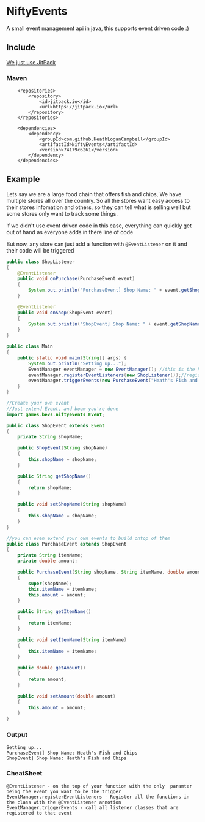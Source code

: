# NiftyEvents
A small event management api in java, this supports event driven code :)

## Include
[We just use JitPack](https://jitpack.io/#HeathLoganCampbell/NiftyEvents/74179c6261)
### Maven
``` 
    <repositories>
		<repository>
		    <id>jitpack.io</id>
		    <url>https://jitpack.io</url>
		</repository>
	</repositories>

    <dependencies>
        <dependency>
            <groupId>com.github.HeathLoganCampbell</groupId>
            <artifactId>NiftyEvents</artifactId>
            <version>74179c6261</version>
        </dependency>
    </dependencies>
```

## Example
Lets say we are a large food chain that offers fish and chips,
We have multiple stores all over the country. So all the stores want easy
access to their stores infomation and others, so they can tell what is selling well
but some stores only want to track some things.

if we didn't use event driven code in this case, everything can quickly
get out of hand as everyone adds in there line of code

But now, any store can just add a function with ```@EventListener``` on it and their code will be 
triggered
```java
public class ShopListener
{
    @EventListener
    public void onPurchase(PurchaseEvent event)
    {
        System.out.println("PurchaseEvent] Shop Name: " + event.getShopName());
    }

    @EventListener
    public void onShop(ShopEvent event)
    {
        System.out.println("ShopEvent] Shop Name: " + event.getShopName());
    }
}

```

```Java
public class Main
{
    public static void main(String[] args) {
        System.out.println("Setting up...");
        EventManager eventManager = new EventManager(); //this is the hub for our events, everything passes through this
        eventManager.registerEventListeners(new ShopListener());//register a lister (only required once)
        eventManager.triggerEvents(new PurchaseEvent("Heath's Fish and Chips", "2 Chips", 1.00));
    }
}
```

```Java
//Create your own event
//Just extend Event, and boom you're done
import games.bevs.niftyevents.Event;

public class ShopEvent extends Event
{
    private String shopName;

    public ShopEvent(String shopName)
    {
        this.shopName = shopName;
    }

    public String getShopName()
    {
        return shopName;
    }

    public void setShopName(String shopName)
    {
        this.shopName = shopName;
    }
}
```

```Java
//you can even extend your own events to build ontop of them
public class PurchaseEvent extends ShopEvent
{
    private String itemName;
    private double amount;

    public PurchaseEvent(String shopName, String itemName, double amount)
    {
        super(shopName);
        this.itemName = itemName;
        this.amount = amount;
    }

    public String getItemName()
    {
        return itemName;
    }

    public void setItemName(String itemName)
    {
        this.itemName = itemName;
    }

    public double getAmount()
    {
        return amount;
    }

    public void setAmount(double amount)
    {
        this.amount = amount;
    }
}
```

### Output
```
Setting up...
PurchaseEvent] Shop Name: Heath's Fish and Chips
ShopEvent] Shop Name: Heath's Fish and Chips
```

### CheatSheet
```
@EventListener - on the top of your function with the only  paramter being the event you want to be the trigger
EventManager.registerEventListeners - Register all the functions in the class with the @EventListener annotion
EventManager.triggerEvents - call all listener classes that are registered to that event
```